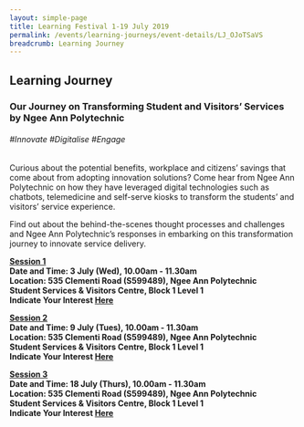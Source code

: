 ```yaml
---
layout: simple-page
title: Learning Festival 1-19 July 2019
permalink: /events/learning-journeys/event-details/LJ_OJoTSaVS
breadcrumb: Learning Journey
---
```


## Learning Journey 
### Our Journey on Transforming Student and Visitors’ Services by Ngee Ann Polytechnic

###### _#Innovate #Digitalise #Engage_

Curious about the potential benefits, workplace and citizens’ savings that come about from adopting innovation solutions? Come hear from Ngee Ann Polytechnic on how they have leveraged digital technologies such as chatbots, telemedicine and self-serve kiosks to transform the students’ and visitors’ service experience. 

Find out about the behind-the-scenes thought processes and challenges and Ngee Ann Polytechnic’s responses in embarking on this transformation journey to innovate service delivery.

<b><u>Session 1</u><br>
**Date and Time: 3 July (Wed), 10.00am - 11.30am** <br>
**Location: 535 Clementi Road (S599489), Ngee Ann Polytechnic <br>Student Services & Visitors Centre, Block 1 Level 1** <br>
**Indicate Your Interest [Here](https://www.eventbrite.sg/e/ngee-ann-polytechnics-journey-transforming-the-student-services-visitors-centre-3rd-run-tickets-62245081715)** 

<b><u>Session 2</u><br>
**Date and Time: 9 July (Tues), 10.00am - 11.30am** <br>
**Location: 535 Clementi Road (S599489), Ngee Ann Polytechnic <br>Student Services & Visitors Centre, Block 1 Level 1** <br>
**Indicate Your Interest [Here](https://www.eventbrite.sg/e/ngee-ann-polytechnics-journey-transforming-the-student-services-visitors-centre-tickets-61979334859)** 
  
<b><u>Session 3</u><br>
**Date and Time: 18 July (Thurs), 10.00am - 11.30am** <br>
**Location: 535 Clementi Road (S599489), Ngee Ann Polytechnic <br>Student Services & Visitors Centre, Block 1 Level 1** <br>
**Indicate Your Interest [Here](https://www.eventbrite.sg/e/ngee-ann-polytechnics-journey-transforming-the-student-services-visitors-centre-2nd-run-tickets-61979409081)** 

